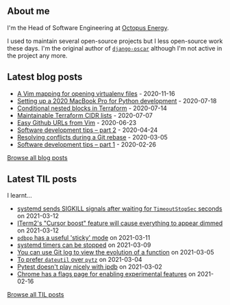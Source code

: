 ## About me
I'm the Head of Software Engineering at [Octopus Energy](https://octopus.energy/).

I used to maintain several open-source projects but I less open-source work these days. I'm the original author of [`django-oscar`](https://github.com/django-oscar/django-oscar) although I'm not active in the project any more. 
## Latest blog posts
- [A Vim mapping for opening virtualenv files](https://codeinthehole.com/tips/a-vim-mapping-for-opening-virtualenv-files/) - 2020-11-16
- [Setting up a 2020 MacBook Pro for Python development](https://codeinthehole.com/guides/settings-up-a-2020-macbook-for-python-development/) - 2020-07-18
- [Conditional nested blocks in Terraform](https://codeinthehole.com/tips/conditional-nested-blocks-in-terraform/) - 2020-07-14
- [Maintainable Terraform CIDR lists](https://codeinthehole.com/tips/terraform-cidrs/) - 2020-07-07
- [Easy Github URLs from Vim](https://codeinthehole.com/tips/easy-github-urls-from-vim/) - 2020-06-23
- [Software development tips – part 2](https://codeinthehole.com/tips/software-development-tips-part2/) - 2020-04-24
- [Resolving conflicts during a Git rebase](https://codeinthehole.com/guides/resolving-conflicts-during-a-git-rebase/) - 2020-03-05
- [Software development tips – part 1](https://codeinthehole.com/tips/software-development-tips-part1/) - 2020-02-26

[Browse all blog posts](https://codeinthehole.com/writing/)
## Latest TIL posts
I learnt...
- [systemd sends SIGKILL signals after waiting for `TimeoutStopSec` seconds](https://til.codeinthehole.com/posts/systemd-sends-sigkill-signals-after-waiting-for-timestopsec-seconds/) on 2021-03-12
- [ITerm2's "Cursor boost" feature will cause everything to appear dimmed](https://til.codeinthehole.com/posts/iterm2s-cursor-boost-feature-will-cause-everything-to-appear-dimmed/) on 2021-03-12
- [`pdbpp` has a useful 'sticky' mode](https://til.codeinthehole.com/posts/pdbpp-has-a-useful-sticky-mode/) on 2021-03-11
- [systemd timers can be stopped](https://til.codeinthehole.com/posts/systemd-timers-can-be-stopped/) on 2021-03-09
- [You can use Git log to view the evolution of a function](https://til.codeinthehole.com/posts/you-can-use-git-log-to-view-the-evolution-of-a-function/) on 2021-03-05
- [To prefer `dateutil` over `pytz`](https://til.codeinthehole.com/posts/to-prefer-dateutil-over-pytz/) on 2021-03-04
- [Pytest doesn't play nicely with ipdb](https://til.codeinthehole.com/posts/pytest-doesnt-play-nicely-with-ipdb/) on 2021-03-02
- [Chrome has a flags page for enabling experimental features](https://til.codeinthehole.com/posts/chrome-has-a-flags-page-for-enabling-experimental-features/) on 2021-02-16

[Browse all TIL posts](https://til.codeinthehole.com)
